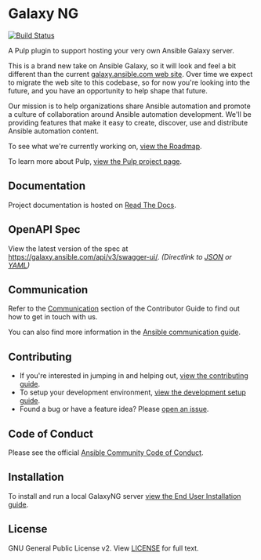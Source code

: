 # Galaxy NG

[![Build Status](https://github.com/ansible/galaxy_ng/actions/workflows/ci.yml/badge.svg)](https://github.com/ansible/galaxy_ng/actions/workflows/ci.yml)

A Pulp plugin to support hosting your very own Ansible Galaxy server.

This is a brand new take on Ansible Galaxy, so it will look and feel a bit different than the current [galaxy.ansible.com web site](https://galaxy.ansible.com). Over time we expect to migrate the web site to this codebase, so for now you're looking into the future, and you have an opportunity to help shape that future.

Our mission is to help organizations share Ansible automation and promote a culture of collaboration around Ansible automation development. We'll be providing features that make it easy to create, discover, use and distribute Ansible automation content.

To see what we're currently working on, [view the Roadmap](/ROADMAP.rst).

To learn more about Pulp, [view the Pulp project page](https://pulpproject.org/).

## Documentation

Project documentation is hosted on [Read The Docs](https://ansible.readthedocs.io/projects/galaxy-ng/en/latest/).

## OpenAPI Spec

View the latest version of the spec at <https://galaxy.ansible.com/api/v3/swagger-ui/>. *(Directlink to [JSON](https://galaxy.ansible.com/api/v3/openapi.json) or [YAML](https://galaxy.ansible.com/api/v3/openapi.yaml))*

## Communication

Refer to the [Communication](https://ansible.readthedocs.io/projects/galaxy-ng/en/latest/community/overview/#communication)
section of the Contributor Guide to find out how to get in touch with us.

You can also find more information in the
[Ansible communication guide](https://docs.ansible.com/ansible/devel/community/communication.html).

## Contributing

* If you're interested in jumping in and helping out, [view the contributing guide](https://github.com/ansible/galaxy_ng/wiki#contributing-to-galaxyng).
* To setup your development environment, [view the development setup guide](https://github.com/ansible/galaxy_ng/wiki/Development-Setup).
* Found a bug or have a feature idea? Please [open an issue](https://issues.redhat.com/projects/AAH/issues).

## Code of Conduct

Please see the official
[Ansible Community Code of Conduct](https://docs.ansible.com/ansible/devel/community/code_of_conduct.html).

## Installation

To install and run a local GalaxyNG server [view the End User Installation guide](https://github.com/ansible/galaxy_ng/wiki/End-User-Installation).

## License

GNU General Public License v2. View [LICENSE](/LICENSE) for full text.
